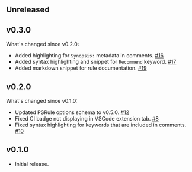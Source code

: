 
## Unreleased

## v0.3.0

What's changed since v0.2.0:

- Added highlighting for `Synopsis:` metadata in comments. [#16](https://github.com/BernieWhite/PSRule-vscode/issues/16)
- Added syntax highlighting and snippet for `Recommend` keyword. [#17](https://github.com/BernieWhite/PSRule-vscode/issues/17)
- Added markdown snippet for rule documentation. [#19](https://github.com/BernieWhite/PSRule-vscode/issues/19)

## v0.2.0

What's changed since v0.1.0:

- Updated PSRule options schema to v0.5.0. [#12](https://github.com/BernieWhite/PSRule-vscode/issues/12)
- Fixed CI badge not displaying in VSCode extension tab. [#8](https://github.com/BernieWhite/PSRule-vscode/issues/8)
- Fixed syntax highlighting for keywords that are included in comments. [#10](https://github.com/BernieWhite/PSRule-vscode/issues/10)

## v0.1.0

- Initial release.
